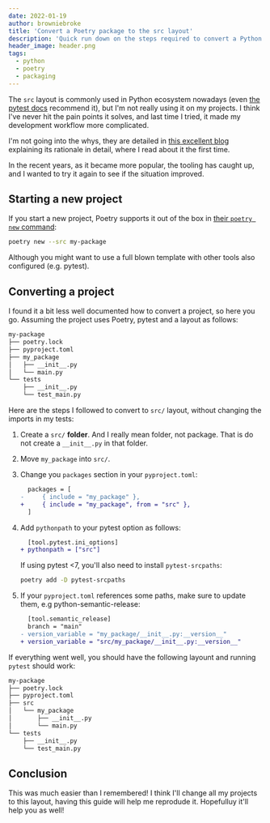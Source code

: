 ```yaml
---
date: 2022-01-19
author: browniebroke
title: 'Convert a Poetry package to the src layout'
description: 'Quick run down on the steps required to convert a Python package using Poetry to the src layout.'
header_image: header.png
tags:
  - python
  - poetry
  - packaging
---
```


The `src` layout is commonly used in Python ecosystem nowadays (even [the pytest docs](https://docs.pytest.org/en/6.2.x/goodpractices.html#tests-outside-application-code) recommend it), but I'm not really using it on my projects. I think I've never hit the pain points it solves, and last time I tried, it made my development workflow more complicated.

I'm not going into the whys, they are detailed in [this excellent blog](https://blog.ionelmc.ro/2014/05/25/python-packaging/) explaining its rationale in detail, where I read about it the first time.

In the recent years, as it became more popular, the tooling has caught up, and I wanted to try it again to see if the situation improved.

## Starting a new project

If you start a new project, Poetry supports it out of the box in [their `poetry new` command](https://python-poetry.org/docs/cli/#new):

```sh
poetry new --src my-package
```

Although you might want to use a full blown template with other tools also configured (e.g. pytest).

## Converting a project

I found it a bit less well documented how to convert a project, so here you go. Assuming the project uses Poetry, pytest and a layout as follows:

```sh
my-package
├── poetry.lock
├── pyproject.toml
├── my_package
│   ├── __init__.py
│   └── main.py
└── tests
    ├── __init__.py
    └── test_main.py
```

Here are the steps I followed to convert to `src/` layout, without changing the imports in my tests:

1. Create a `src/` **folder**. And I really mean folder, not package. That is do not create a `__init__.py` in that folder.
2. Move `my_package` into `src/`.
3. Change you `packages` section in your `pyproject.toml`:

   ```diff
     packages = [
   -     { include = "my_package" },
   +     { include = "my_package", from = "src" },
     ]
   ```

4. Add `pythonpath` to your pytest option as follows:

   ```diff
     [tool.pytest.ini_options]
   + pythonpath = ["src"]
   ```

   If using pytest <7, you'll also need to install `pytest-srcpaths`:

   ```sh
   poetry add -D pytest-srcpaths
   ```

5. If your `pyproject.toml` references some paths, make sure to update them, e.g python-semantic-release:

   ```diff
     [tool.semantic_release]
     branch = "main"
   - version_variable = "my_package/__init__.py:__version__"
   + version_variable = "src/my_package/__init__.py:__version__"
   ```

If everything went well, you should have the following layount and running `pytest` should work:

```sh
my-package
├── poetry.lock
├── pyproject.toml
├── src
│   └── my_package
│       ├── __init__.py
│       └── main.py
└── tests
    ├── __init__.py
    └── test_main.py
```

## Conclusion

This was much easier than I remembered! I think I'll change all my projects to this layout, having this guide will help me reprodude it. Hopefulluy it'll help you as well!
